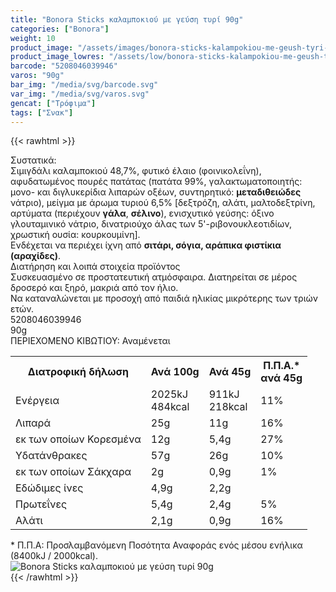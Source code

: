 ```yaml
---
title: "Bonora Sticks καλαμποκιού με γεύση τυρί 90g"
categories: ["Bonora"]
weight: 10
product_image: "/assets/images/bonora-sticks-kalampokiou-me-geush-tyri-90g.jpg"
product_image_lowres: "/assets/low/bonora-sticks-kalampokiou-me-geush-tyri-90g.jpg"
barcode: "5208046039946"
varos: "90g"
bar_img: "/media/svg/barcode.svg"
var_img: "/media/svg/varos.svg"
gencat: ["Τρόφιμα"]
tags: ["Σνακ"]
---
```

{{< rawhtml >}}

<div class="sload120"><div class="product"><div id="sistatika">Συστατικά:</div><div class="alltext">Σιμιγδάλι καλαμποκιού 48,7%, φυτικό έλαιο (φοινικολεΐνη), αφυδατωμένος πουρές πατάτας (πατάτα 99%, γαλακτωματοποιητής: μονο- και διγλυκερίδια λιπαρών οξέων, συντηρητικό: <strong>μεταδιθειώδες</strong> νάτριο), μείγμα με άρωμα τυριού 6,5% [δεξτρόζη, αλάτι, μαλτοδεξτρίνη, αρτύματα (περιέχουν <strong>γάλα</strong>, <strong>σέλινο</strong>), ενισχυτικό γεύσης: όξινο γλουταμινικό νάτριο, δινατριούχο άλας των 5'-ριβονουκλεοτιδίων, χρωστική ουσία: κουρκουμίνη].<br>Ενδέχεται να περιέχει ίχνη από <strong>σιτάρι, σόγια, αράπικα φιστίκια (αραχίδες)</strong>.</div><div id="loipa">Διατήρηση και λοιπά στοιχεία προϊόντος</div><div class="alltext">Συσκευασμένο σε προστατευτική ατμόσφαιρα. Διατηρείται σε μέρος δροσερό και ξηρό, μακριά από τον ήλιο.<br>Να καταναλώνεται με προσοχή από παιδιά ηλικίας μικρότερης των τριών ετών.</div><div id="barcode"><div id="barimage1"></div><span id="bartext">5208046039946</span></div><div id="varos"><div id="varosimage1"></div><span id="varostext">90g</span></div><div id="kivotio">ΠΕΡΙΕΧΟΜΕΝΟ ΚΙΒΩΤΙΟΥ:&nbsp;Αναμένεται</div><div class="tabout"><table id="diatable"><tbody><tr><th>Διατροφική δήλωση</th><th>Ανά 100g</th><th>Ανά 45g</th><th>Π.Π.Α.*<br>ανά 45g</th></tr><tr><td class="texr2">Ενέργεια</td><td class="texr">2025kJ<br>484kcal</td><td class="texr">911kJ<br>218kcal</td><td class="texr">11%</td></tr><tr><td class="texr2">Λιπαρά</td><td class="texr">25g</td><td class="texr">11g</td><td class="texr">16%</td></tr><tr><td class="gray">εκ των οποίων Κορεσµένα</td><td class="gray2">12g</td><td class="gray2">5,4g</td><td class="gray2">27%</td></tr><tr><td class="texr2">Yδατάνθρακες</td><td class="texr">57g</td><td class="texr">26g</td><td class="texr">10%</td></tr><tr><td class="gray">εκ των οποίων Σάκχαρα</td><td class="gray2">2g</td><td class="gray2">0,9g</td><td class="gray2">1%</td></tr><tr><td class="texr2">Eδώδιμες ίνες</td><td class="texr">4,9g</td><td class="texr">2,2g</td><td class="texr">&nbsp;</td></tr><tr><td class="texr2">Πρωτεΐνες</td><td class="texr">5,4g</td><td class="texr">2,4g</td><td class="texr">5%</td></tr><tr><td class="texr2">Αλάτι</td><td class="texr">2,1g</td><td class="texr">0,9g</td><td class="texr">16%</td></tr></tbody></table></div><div class="alltext">* Π.Π.Α: Προσλαμβανόμενη Ποσότητα Αναφοράς ενός μέσου ενήλικα (8400kJ / 2000kcal).</div><div class="pimg"><img alt="Bonora Sticks καλαμποκιού με γεύση τυρί 90g" title="Bonora Sticks καλαμποκιού με γεύση τυρί 90g" src="/assets/images/bonora-sticks-kalampokiou-me-geush-tyri-90g.jpg"></div></div></div>
{{< /rawhtml >}}


